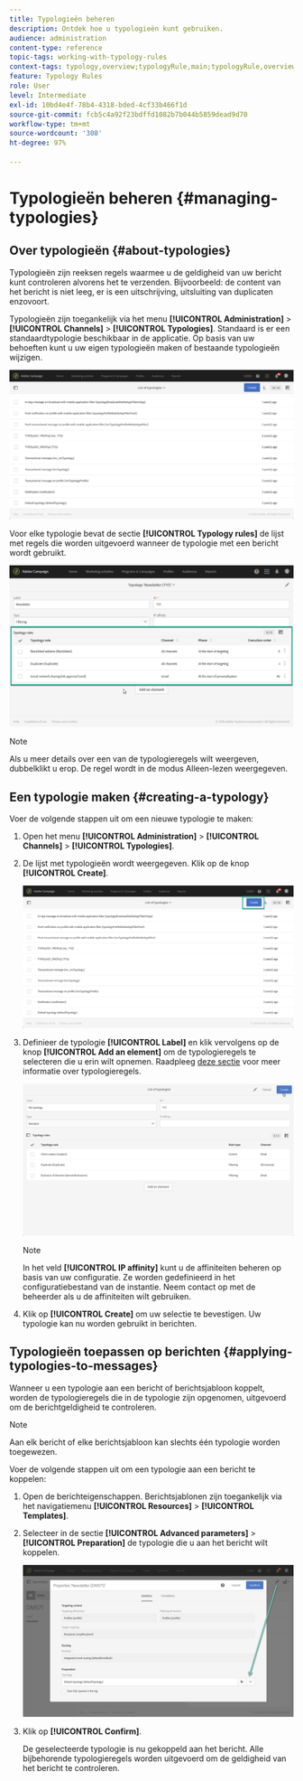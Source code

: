 ```yaml
---
title: Typologieën beheren
description: Ontdek hoe u typologieën kunt gebruiken.
audience: administration
content-type: reference
topic-tags: working-with-typology-rules
context-tags: typology,overview;typologyRule,main;typologyRule,overview
feature: Typology Rules
role: User
level: Intermediate
exl-id: 10bd4e4f-78b4-4318-bded-4cf33b466f1d
source-git-commit: fcb5c4a92f23bdffd1082b7b044b5859dead9d70
workflow-type: tm+mt
source-wordcount: '308'
ht-degree: 97%

---
```


# Typologieën beheren {#managing-typologies}

## Over typologieën {#about-typologies}

Typologieën zijn reeksen regels waarmee u de geldigheid van uw bericht kunt controleren alvorens het te verzenden. Bijvoorbeeld: de content van het bericht is niet leeg, er is een uitschrijving, uitsluiting van duplicaten enzovoort.

Typologieën zijn toegankelijk via het menu **[!UICONTROL Administration]** > **[!UICONTROL Channels]** > **[!UICONTROL Typologies]**. Standaard is er een standaardtypologie beschikbaar in de applicatie. Op basis van uw behoeften kunt u uw eigen typologieën maken of bestaande typologieën wijzigen.

![](assets/typologies-list.png)

Voor elke typologie bevat de sectie **[!UICONTROL Typology rules]** de lijst met regels die worden uitgevoerd wanneer de typologie met een bericht wordt gebruikt.

![](assets/typology_typo-rule-list.png)

>[!NOTE]
>
>Als u meer details over een van de typologieregels wilt weergeven, dubbelklikt u erop. De regel wordt in de modus Alleen-lezen weergegeven.

## Een typologie maken {#creating-a-typology}

Voer de volgende stappen uit om een nieuwe typologie te maken:

1. Open het menu **[!UICONTROL Administration]** > **[!UICONTROL Channels]** > **[!UICONTROL Typologies]**.

1. De lijst met typologieën wordt weergegeven. Klik op de knop **[!UICONTROL Create]**.

   ![](assets/typologies-create.png)

1. Definieer de typologie **[!UICONTROL Label]** en klik vervolgens op de knop **[!UICONTROL Add an element]** om de typologieregels te selecteren die u erin wilt opnemen. Raadpleeg [deze sectie](../../sending/using/managing-typology-rules.md) voor meer informatie over typologieregels.

   ![](assets/typology_addrules.png)

   >[!NOTE]
   >
   >In het veld **[!UICONTROL IP affinity]** kunt u de affiniteiten beheren op basis van uw configuratie. Ze worden gedefinieerd in het configuratiebestand van de instantie. Neem contact op met de beheerder als u de affiniteiten wilt gebruiken.

1. Klik op **[!UICONTROL Create]** om uw selectie te bevestigen. Uw typologie kan nu worden gebruikt in berichten.

## Typologieën toepassen op berichten {#applying-typologies-to-messages}

Wanneer u een typologie aan een bericht of berichtsjabloon koppelt, worden de typologieregels die in de typologie zijn opgenomen, uitgevoerd om de berichtgeldigheid te controleren.

>[!NOTE]
>
>Aan elk bericht of elke berichtsjabloon kan slechts één typologie worden toegewezen.

Voer de volgende stappen uit om een typologie aan een bericht te koppelen:

1. Open de berichteigenschappen. Berichtsjablonen zijn toegankelijk via het navigatiemenu **[!UICONTROL Resources]** > **[!UICONTROL Templates]**.

1. Selecteer in de sectie **[!UICONTROL Advanced parameters]** > **[!UICONTROL Preparation]** de typologie die u aan het bericht wilt koppelen.

   ![](assets/typology_message.png)

1. Klik op **[!UICONTROL Confirm]**.

   De geselecteerde typologie is nu gekoppeld aan het bericht. Alle bijbehorende typologieregels worden uitgevoerd om de geldigheid van het bericht te controleren.
